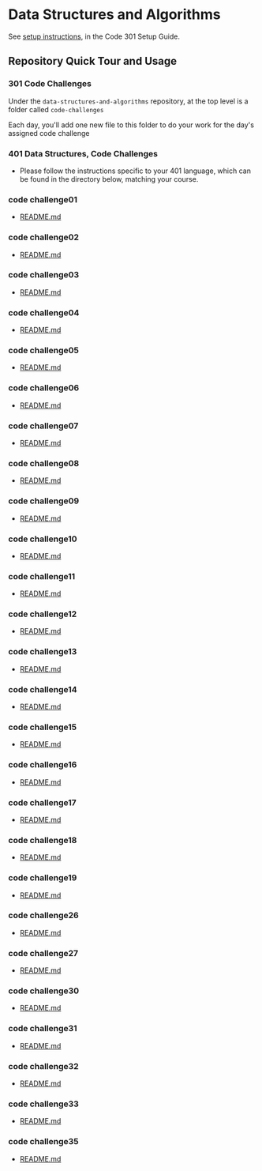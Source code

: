 # Data Structures and Algorithms

See [setup instructions](https://codefellows.github.io/setup-guide/code-301/3-code-challenges), in the Code 301 Setup Guide.

## Repository Quick Tour and Usage

### 301 Code Challenges

Under the `data-structures-and-algorithms` repository, at the top level is a folder called `code-challenges`

Each day, you'll add one new file to this folder to do your work for the day's assigned code challenge

### 401 Data Structures, Code Challenges

- Please follow the instructions specific to your 401 language, which can be found in the directory below, matching your course.


### code challenge01 
- [README.md](https://github.com/abu-nofal/data-structures-and-algorithms/blob/main/401-code-challenge/code01/README.md)

### code challenge02 
- [README.md](https://github.com/abu-nofal/data-structures-and-algorithms/blob/main/401-code-challenge/code02/README.md)

### code challenge03 
- [README.md](https://github.com/abu-nofal/data-structures-and-algorithms/blob/main/401-code-challenge/code03/README.md)


### code challenge04 
- [README.md](https://github.com/abu-nofal/data-structures-and-algorithms/blob/main/401-code-challenge/code04/README.md)


### code challenge05
- [README.md](https://github.com/abu-nofal/data-structures-and-algorithms/blob/main/401-code-challenge/code05)

### code challenge06
- [README.md](https://github.com/abu-nofal/data-structures-and-algorithms/blob/main/401-code-challenge/code06/README.md)

### code challenge07
- [README.md](https://github.com/abu-nofal/data-structures-and-algorithms/blob/main/401-code-challenge/code07/README.md)

### code challenge08
- [README.md](https://github.com/abu-nofal/data-structures-and-algorithms/blob/main/401-code-challenge/code08/README.md)
### code challenge09
- [README.md](https://github.com/abu-nofal/data-structures-and-algorithms/blob/main/401-code-challenge/code09/README.md)
### code challenge10
- [README.md](https://github.com/abu-nofal/data-structures-and-algorithms/blob/main/401-code-challenge/code10/README.md)
### code challenge11
- [README.md](https://github.com/abu-nofal/data-structures-and-algorithms/blob/main/401-code-challenge/code11/README.md)
### code challenge12
- [README.md](https://github.com/abu-nofal/data-structures-and-algorithms/blob/main/401-code-challenge/code12/README.md)
### code challenge13
- [README.md](https://github.com/abu-nofal/data-structures-and-algorithms/blob/main/401-code-challenge/code13/README.md)
### code challenge14
- [README.md](https://github.com/abu-nofal/data-structures-and-algorithms/blob/main/401-code-challenge/code14/README.md)
### code challenge15
- [README.md](https://github.com/abu-nofal/data-structures-and-algorithms/blob/main/401-code-challenge/code15/README.md)
### code challenge16
- [README.md](https://github.com/abu-nofal/data-structures-and-algorithms/blob/main/401-code-challenge/code16/README.md)
### code challenge17
- [README.md](https://github.com/abu-nofal/data-structures-and-algorithms/blob/main/401-code-challenge/code17/README.md)
### code challenge18
- [README.md](https://github.com/abu-nofal/data-structures-and-algorithms/blob/main/401-code-challenge/code18/README.md)
### code challenge19
- [README.md](https://github.com/abu-nofal/data-structures-and-algorithms/blob/main/401-code-challenge/code19/README.md)
### code challenge26
- [README.md](https://github.com/abu-nofal/data-structures-and-algorithms/blob/main/401-code-challenge/code26/README.md)
### code challenge27
- [README.md](https://github.com/abu-nofal/data-structures-and-algorithms/blob/main/401-code-challenge/code27/README.md)
### code challenge30
- [README.md](https://github.com/abu-nofal/data-structures-and-algorithms/blob/main/401-code-challenge/code30/README.md)
### code challenge31
- [README.md](https://github.com/abu-nofal/data-structures-and-algorithms/blob/main/401-code-challenge/code31/README.md)
### code challenge32
- [README.md](https://github.com/abu-nofal/data-structures-and-algorithms/blob/main/401-code-challenge/code32/README.md)
### code challenge33
- [README.md](https://github.com/abu-nofal/data-structures-and-algorithms/blob/main/401-code-challenge/code33/README.md)
### code challenge35
- [README.md](https://github.com/abu-nofal/data-structures-and-algorithms/blob/main/401-code-challenge/code35/README.md)


